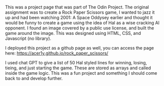 This was a project page that was part of The Odin Project. The original assignment was to create a Rock Paper Scissors game, I wanted to jazz it up and had been watching 2001: A Space Oddysey earlier and thought it would be funny to create a game using the idea of Hal as a wise cracking AI opponent. I found an image covered by a public use license, and built the game around the image. This was designed using HTML, CSS, and Javascript (no library). 

I deployed this project as a github page as well, you can access the page here: https://acer1y.github.io/rock_paper_scissors/ 

I used chat GPT to give a list of 50 Hal styled lines for winning, losing, tieing, and just starting the game. These are stored as arrays and called inside the game logic. This was a fun project and something I should come back to and develop further.  
